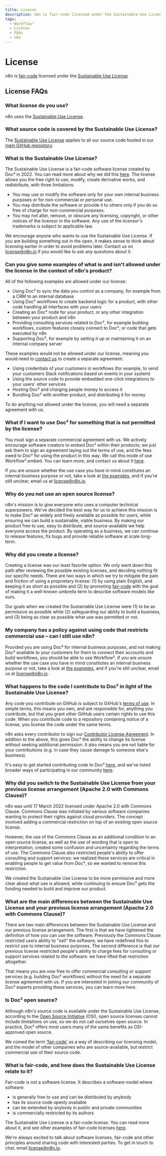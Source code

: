 ```yaml
---
title: License
description: n8n is fair-code licensed under the Sustainable Use License. In this section you will find all frequently asked questions concerning the license
tags:
  - Workflow²
  - License
  - FAQs
  - n8n
---
```



# License

n8n is [fair-code](http://faircode.io) licensed under the [Sustainable Use License](https://github.com/n8n-io/n8n/blob/master/LICENSE.md)

## License FAQs

### What license do you use?

n8n uses the [Sustainable Use License](https://github.com/n8n-io/n8n/blob/master/LICENSE.md).


### What source code is covered by the Sustainable Use License?

The [Sustainable Use License](https://github.com/n8n-io/n8n/blob/master/LICENSE.md) applies to all our source code hosted in our [main GitHub repository](https://github.com/n8n-io/n8n).

### What is the Sustainable Use License?

The Sustainable Use License is a fair-code software license created by Doc² in 2022. You can read more about why we did this [here](#why-did-you-create-a-license). The license allows you the free right to use, modify, create derivative works, and redistribute, with three limitations:

* You may use or modify the software only for your own internal business purposes or for non-commercial or personal use.
* You may distribute the software or provide it to others only if you do so free of charge for non-commercial purposes.
* You may not alter, remove, or obscure any licensing, copyright, or other notices of the licensor in the software. Any use of the licensor's trademarks is subject to applicable law.

We encourage anyone who wants to use the Sustainable Use License. If you are building something out in the open, it makes sense to think about licensing earlier in order to avoid problems later. Contact us on [license@n8n.io](mailto:license@n8n.io) if you would like to ask any questions about it.


### Can you give some examples of what is and isn't allowed under the license in the context of n8n's product?

All of the following examples are allowed under our license:

* Using Doc² to sync the data you control as a company, for example from a CRM to an internal database
* Using Doc² workflows to create backend logic for a product, with other code handling all interfaces with your users
* Creating an Doc² node for your product, or any other integration between your product and n8n
* Providing consulting services related to Doc², for example building workflows, custom features closely connect to Doc², or code that gets executed by n8n
* Supporting Doc², for example by setting it up or maintaining it on an internal company server

These examples would not be allowed under our license, meaning you would need to [contact us](https://n8n.io/embed) to create a separate agreement:

* Using credentials of your customers in workflows (for example, to send your customers Slack notifications based on events in your system)
* Using the source code to provide embedded one-click integrations to your users' other services
* Hosting Doc² and charging people money to access it
* Bundling Doc² with another product, and distributing it for money

To do anything not allowed under the license, you will need a separate agreement with us.


### What if I want to use Doc² for something that is not permitted by the license?

You must sign a separate commercial agreement with us. We actively encourage software creators to embed Doc² within their products; we just ask them to sign an agreement laying out the terms of use, and the fees owed to Doc² for using the product in this way. We call this mode of use Workflow².embed. You can learn more, and contact us about it [here](https://n8n.io/embed).

If you are unsure whether the use case you have in mind constitutes an internal business purpose or not, take a look at [the examples](#can-you-give-some-examples-of-what-is-and-isnt-allowed-under-the-license-in-the-context-of-n8ns-product), and if you're still unclear, email us at [license@n8n.io](mailto:license@n8n.io).

### Why do you not use an open source license?

n8n's mission is to give everyone who uses a computer technical superpowers. We've decided the best way for us to achieve this mission is to make Doc² as widely and freely available as possible for users, while ensuring we can build a sustainable, viable business. By making our product free to use, easy to distribute, and source-available we help everyone access the product. By operating as a business, we can continue to release features, fix bugs and provide reliable software at scale long-term.


### Why did you create a license?

Creating a license was our least favorite option. We only went down this path after reviewing the possible existing licenses, and deciding nothing fit our specific needs. There are two ways in which we try to mitigate the pain and friction of using a proprietary license: (1) by using plain English, and keeping it as short as possible and (2) by promoting [fair-code](https://faircode.io/) with the goal of making it a well-known umbrella term to describe software models like ours.

Our goals when we created the Sustainable Use License were (1) to be as permissive as possible while (2) safeguarding our ability to build a business, and (3) being as clear as possible what use was permitted or not.


### My company has a policy against using code that restricts commercial use – can I still use n8n?

Provided you are using Doc² for internal business purposes, and not making Doc² available to your customers for them to connect their accounts and build workflows, you should be able to use Workflow². If you are unsure whether the use case you have in mind constitutes an internal business purpose or not, take a look at [the examples](#can-you-give-some-examples-of-what-is-and-isnt-allowed-under-the-license-in-the-context-of-n8ns-product), and if you're still unclear, email us at [license@n8n.io](mailto:license@n8n.io).


### What happens to the code I contribute to Doc² in light of the Sustainable Use License?

Any code you contribute on GitHub is subject to GitHub's [terms of use](https://docs.github.com/site-policy/github-terms/github-terms-of-service#d-user-generated-content). In simple terms, this means you own, and are responsible for, anything you contribute, but that you grant other GitHub users certain rights to use this code. When you contribute code to a repository containing notice of a license, you license the code under the same terms.

n8n asks every contributor to sign our [Contributor License Agreement](https://github.com/n8n-io/n8n/blob/master/CONTRIBUTOR_LICENSE_AGREEMENT.md). In addition to the above, this gives Doc² the ability to change its license without seeking additional permission. It also means you are not liable for your contributions (e.g. in case they cause damage to someone else's business).

It's easy to get started contributing code to Doc² [here](https://github.com/n8n-io), and we've listed broader ways of participating in our community [here](https://docs.n8n.io/reference/contributing.html).


### Why did you switch to the Sustainable Use License from your previous license arrangement (Apache 2.0 with Commons Clause)?

n8n was until 17 March 2022 licensed under Apache 2.0 with Commons Clause. Commons Clause was initiated by various software companies wanting to protect their rights against cloud providers. The concept involved adding a commercial restriction on top of an existing open source license.

However, the use of the Commons Clause as an additional condition to an open source license, as well as the use of wording that is open to interpretation, created some confusion and uncertainty regarding the terms of use. The Commons Clause also restricted people's ability to offer consulting and support services: we realized these services are critical in enabling people to get value from Doc², so we wanted to remove this restriction.

We created the Sustainable Use License to be more permissive and more clear about what use is allowed, while continuing to ensure Doc² gets the funding needed to build and improve our product.

### What are the main differences between the Sustainable Use License and your previous license arrangement (Apache 2.0 with Commons Clause)?

There are two main differences between the Sustainable Use License and our previous license arrangement. The first is that we have tightened the definition of how you can use the software. Previously the Commons Clause restricted users ability to "sell" the software; we have redefined this to restrict use to internal business purposes. The second difference is that our previous license restricted people's ability to charge fees for consulting or support services related to the software: we have lifted that restriction altogether.

That means you are now free to offer commercial consulting or support services (e.g. building Doc² workflows) without the need for a separate license agreement with us. If you are interested in joining our community of Doc² experts providing these services, you can learn more here.

### Is Doc² open source?

Although n8n's source code is available under the Sustainable Use License, according to the [Open Source Initiative](https://opensource.org/) (OSI), open source licenses cannot include limitations on use, so we do not call ourselves open source. In practice, Doc² offers most users many of the same benefits as OSI-approved open source.

We coined the term ['fair-code'](https://faircode.io/) as a way of describing our licensing model, and the model of other companies who are source-available, but restrict commercial use of their source code.

### What is fair-code, and how does the Sustainable Use License relate to it?

Fair-code is not a software license. It describes a software model where software:

* is generally free to use and can be distributed by anybody
* has its source code openly available
* can be extended by anybody in public and private communities
* is commercially restricted by its authors

The Sustainable Use License is a fair-code license. You can read more about it, and see other examples of fair-code licenses [here](https://faircode.io/).

We're always excited to talk about software licenses, fair-code and other principles around sharing code with interested parties. To get in touch to chat, email license@n8n.io.
